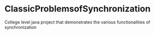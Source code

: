# ClassicProblemsofSynchronization
College level java project that demonstrates the various functionalities of synchronization
